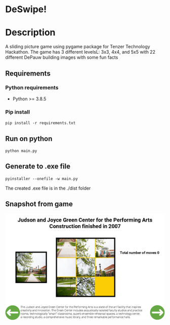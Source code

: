 # DeSwipe!

# Description
A sliding picture game using pygame package for Tenzer Technology Hackathon.
The game has 3 different levelsL: 3x3, 4x4, and 5x5 with 22 different DePauw building images with some fun facts

## Requirements
### Python requirements
* Python >= 3.8.5
### Pip install
```
pip install -r requirements.txt
```

## Run on python
```
python main.py
```

## Generate to .exe file
```
pyinstaller --onefile -w main.py
```
The created .exe file is in the ./dist folder

## Snapshot from game
![An example from 3x3 level](figure/3x3.png)
